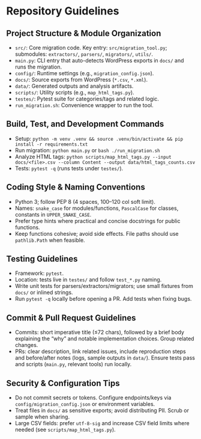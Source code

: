 # Repository Guidelines

## Project Structure & Module Organization

- `src/`: Core migration code. Key entry: `src/migration_tool.py`; submodules: `extractors/`, `parsers/`, `migrators/`, `utils/`.
- `main.py`: CLI entry that auto-detects WordPress exports in `docs/` and runs the migration.
- `config/`: Runtime settings (e.g., `migration_config.json`).
- `docs/`: Source exports from WordPress (`*.csv`, `*.xml`).
- `data/`: Generated outputs and analysis artifacts.
- `scripts/`: Utility scripts (e.g., `map_html_tags.py`).
- `testes/`: Pytest suite for categories/tags and related logic.
- `run_migration.sh`: Convenience wrapper to run the tool.

## Build, Test, and Development Commands

- Setup: `python -m venv .venv && source .venv/bin/activate && pip install -r requirements.txt`
- Run migration: `python main.py` or `bash ./run_migration.sh`
- Analyze HTML tags: `python scripts/map_html_tags.py --input docs/<file>.csv --column Content --output data/html_tags_counts.csv`
- Tests: `pytest -q` (runs tests under `testes/`).

## Coding Style & Naming Conventions

- Python 3; follow PEP 8 (4 spaces, 100–120 col soft limit).
- Names: `snake_case` for modules/functions, `PascalCase` for classes, constants in `UPPER_SNAKE_CASE`.
- Prefer type hints where practical and concise docstrings for public functions.
- Keep functions cohesive; avoid side effects. File paths should use `pathlib.Path` when feasible.

## Testing Guidelines

- Framework: `pytest`.
- Location: tests live in `testes/` and follow `test_*.py` naming.
- Write unit tests for parsers/extractors/migrators; use small fixtures from `docs/` or inlined strings.
- Run `pytest -q` locally before opening a PR. Add tests when fixing bugs.

## Commit & Pull Request Guidelines

- Commits: short imperative title (≤72 chars), followed by a brief body explaining the “why” and notable implementation choices. Group related changes.
- PRs: clear description, link related issues, include reproduction steps and before/after notes (logs, sample outputs in `data/`). Ensure tests pass and scripts (`main.py`, relevant tools) run locally.

## Security & Configuration Tips

- Do not commit secrets or tokens. Configure endpoints/keys via `config/migration_config.json` or environment variables.
- Treat files in `docs/` as sensitive exports; avoid distributing PII. Scrub or sample when sharing.
- Large CSV fields: prefer `utf-8-sig` and increase CSV field limits where needed (see `scripts/map_html_tags.py`).
